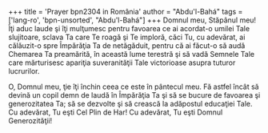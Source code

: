 +++
title = 'Prayer bpn2304 in România'
author = "Abdu'l-Bahá"
tags = ['lang-ro', 'bpn-unsorted', "Abdu'l-Bahá"]
+++
Domnul meu, Stăpânul meu! Îţi aduc laude şi îţi mulţumesc pentru favoarea ce ai acordat-o umilei Tale slujitoare, sclava Ta care Te roagă şi Te imploră, căci Tu, cu adevărat, ai călăuzit-o spre Împărăţia Ta de netăgăduit, pentru că ai făcut-o să audă Chemarea Ta preamărită, în această lume terestră şi să vadă Semnele Tale care mărturisesc apariţia suveranităţii Tale victorioase asupra tuturor lucrurilor.

O, Domnul meu, ţie îţi închin ceea ce este în pântecul meu. Fă astfel încât să devină un copil demn de laudă în Împărăţia Ta şi să se bucure de favoarea şi generozitatea Ta; să se dezvolte şi să crească la adăpostul educaţiei Tale. Cu adevărat, Tu eşti Cel Plin de Har! Cu adevărat, Tu eşti Domnul Generozităţii!
